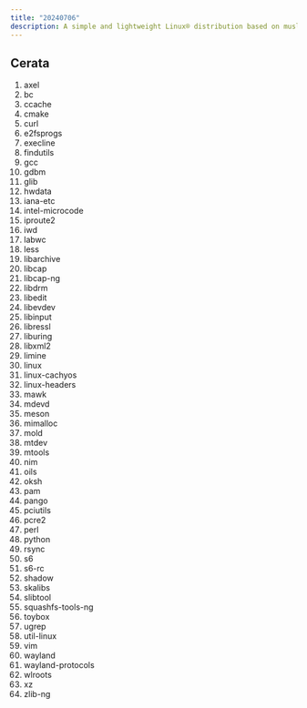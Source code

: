 ```yaml
---
title: "20240706"
description: A simple and lightweight Linux® distribution based on musl libc and toybox
---
```


## Cerata
1. axel
2. bc
3. ccache
4. cmake
5. curl
6. e2fsprogs
7. execline
8. findutils
9. gcc
10. gdbm
11. glib
12. hwdata
13. iana-etc
14. intel-microcode
15. iproute2
16. iwd
17. labwc
18. less
19. libarchive
20. libcap
21. libcap-ng
22. libdrm
23. libedit
24. libevdev
25. libinput
26. libressl
27. liburing
28. libxml2
29. limine
30. linux
31. linux-cachyos
32. linux-headers
33. mawk
34. mdevd
35. meson
36. mimalloc
37. mold
38. mtdev
39. mtools
40. nim
41. oils
42. oksh
43. pam
44. pango
45. pciutils
46. pcre2
47. perl
48. python
49. rsync
50. s6
51. s6-rc
52. shadow
53. skalibs
54. slibtool
55. squashfs-tools-ng
56. toybox
57. ugrep
58. util-linux
59. vim
60. wayland
61. wayland-protocols
62. wlroots
63. xz
64. zlib-ng
